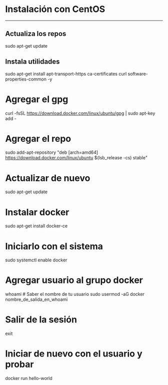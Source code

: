 # Instalación con CentOS
---

## Actualiza los repos

sudo apt-get update

## Instala utilidades

sudo apt-get install apt-transport-https ca-certificates curl software-properties-common -y

# Agregar el gpg 

curl -fsSL https://download.docker.com/linux/ubuntu/gpg | sudo apt-key add -

# Agregar el repo

 sudo add-apt-repository "deb [arch=amd64] https://download.docker.com/linux/ubuntu $(lsb_release -cs) stable"

# Actualizar de nuevo

 sudo apt-get update

# Instalar docker

 sudo apt-get install docker-ce

# Iniciarlo con el sistema

sudo systemctl enable docker

# Agregar usuario al grupo docker 

whoami # Saber el nombre de tu usuario
sudo usermod -aG docker nombre_de_salida_en_whoami

# Salir de la sesión
exit

# Iniciar de nuevo con el usuario y probar 

docker run hello-world